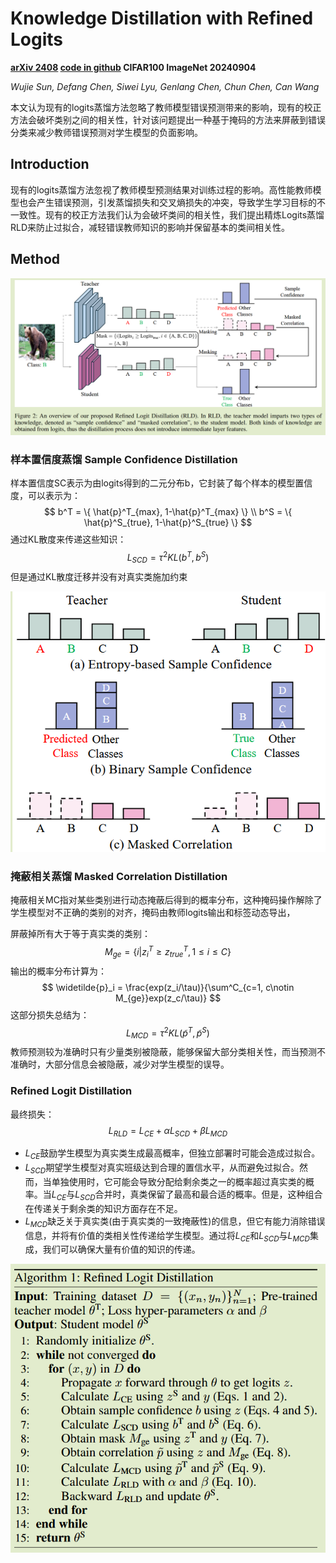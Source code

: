 # Knowledge Distillation with Refined Logits

**[arXiv 2408](https://www.arxiv.org/abs/2408.07703)	[code in github](https://github.com/zju-SWJ/RLD)	CIFAR100 ImageNet	20240904**

*Wujie Sun, Defang Chen, Siwei Lyu, Genlang Chen, Chun Chen, Can Wang*

本文认为现有的logits蒸馏方法忽略了教师模型错误预测带来的影响，现有的校正方法会破坏类别之间的相关性，针对该问题提出一种基于掩码的方法来屏蔽到错误分类来减少教师错误预测对学生模型的负面影响。

## Introduction 

现有的logits蒸馏方法忽视了教师模型预测结果对训练过程的影响。高性能教师模型也会产生错误预测，引发蒸馏损失和交叉熵损失的冲突，导致学生学习目标的不一致性。现有的校正方法我们认为会破坏类间的相关性，我们提出精炼Logits蒸馏RLD来防止过拟合，减轻错误教师知识的影响并保留基本的类间相关性。	

## Method

![image-20240904105615824](imgs/image-20240904105615824.png)

### 样本置信度蒸馏  Sample Confidence Distillation

样本置信度SC表示为由logits得到的二元分布b，它封装了每个样本的模型置信度，可以表示为：
$$
b^T = \{ \hat{p}^T_{max}, 1-\hat{p}^T_{max} \} \\
b^S = \{ \hat{p}^S_{true}, 1-\hat{p}^S_{true} \}
$$
通过KL散度来传递这些知识：
$$
L_{SCD} = \tau^2KL(b^T, b^S)
$$
但是通过KL散度迁移并没有对真实类施加约束

![image-20240904111825066](imgs/image-20240904111825066.png)

### 掩蔽相关蒸馏 Masked Correlation Distillation

掩蔽相关MC指对某些类别进行动态掩蔽后得到的概率分布，这种掩码操作解除了学生模型对不正确的类别的对齐，掩码由教师logits输出和标签动态导出，

屏蔽掉所有大于等于真实类的类别：
$$
M_{ge} = \{ i|z^T_i \geq z^T_{true}, 1\leq i \leq C \}
$$
输出的概率分布计算为：
$$
\widetilde{p}_i = \frac{exp(z_i/\tau)}{\sum^C_{c=1, c\notin M_{ge}}exp(z_c/\tau)}
$$
这部分损失总结为：
$$
L_{MCD} = \tau^2 KL(\widetilde{p}^T, \widetilde{p}^S)
$$
教师预测较为准确时只有少量类别被隐蔽，能够保留大部分类相关性，而当预测不准确时，大部分信息会被隐蔽，减少对学生模型的误导。

### Refined Logit Distillation

最终损失：
$$
L_{RLD} = L_{CE} + \alpha L_{SCD} + \beta L_{MCD}
$$

- $L_{CE}$鼓励学生模型为真实类生成最高概率，但独立部署时可能会造成过拟合。
- $L_{SCD}$期望学生模型对真实班级达到合理的置信水平，从而避免过拟合。然而，当单独使用时，它可能会导致分配给剩余类之一的概率超过真实类的概率。当$L_{CE}$与$L_{SCD}$合并时，真类保留了最高和最合适的概率。但是，这种组合在传递关于剩余类的知识方面存在不足。
- $L_{MCD}$缺乏关于真实类(由于真实类的一致掩蔽性)的信息，但它有能力消除错误信息，并将有价值的类相关性传递给学生模型。通过将$L_{CE}$和$L_{SCD}$与$L_{MCD}$集成，我们可以确保大量有价值的知识的传递。

![image-20240904123505802](imgs/image-20240904123505802.png)